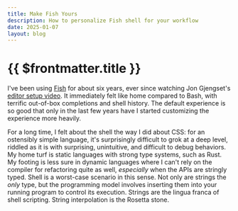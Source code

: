 ```yaml
---
title: Make Fish Yours
description: How to personalize Fish shell for your workflow
date: 2025-01-07
layout: blog
---
```


# {{ $frontmatter.title }}

I've been using [Fish](https://fishshell.com/) for about six years, ever since watching Jon Gjengset's [editor setup video](https://www.youtube.com/watch?v=ycMiMDHopNc). It immediately felt like home compared to Bash, with terrific out-of-box completions and shell history. The default experience is so good that only in the last few years have I started customizing the experience more heavily. 

For a long time, I felt about the shell the way I did about CSS: for an ostensibly simple language, it's surprisingly difficult to grok at a deep level, riddled as it is with surprising, unintuitive, and difficult to debug behaviors. My home turf is static languages with strong type systems, such as Rust. My footing is less sure in dynamic languages where I can't rely on the compiler for refactoring quite as well, *especially* when the APIs are stringly typed. Shell is a worst-case scenario in this sense. Not only are strings the *only* type, but the programming model involves inserting them into your running program to control its execution. Strings are the lingua franca of shell scripting. String interpolation is the Rosetta stone. 
